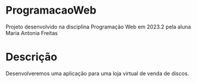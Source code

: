 # ProgramacaoWeb
Projeto desenvolvido na disciplina Programação Web em 2023.2 pela aluna Maria Antonia Freitas 

# Descrição 
Desenvolveremos uma aplicação para uma loja virtual de venda de discos. 
